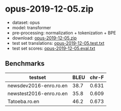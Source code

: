 # opus-2019-12-05.zip

* dataset: opus
* model: transformer
* pre-processing: normalization + tokenization + BPE
* download: [opus-2019-12-05.zip](https://object.pouta.csc.fi/OPUS-MT-models/ro-en/opus-2019-12-05.zip)
* test set translations: [opus-2019-12-05.test.txt](https://object.pouta.csc.fi/OPUS-MT-models/ro-en/opus-2019-12-05.test.txt)
* test set scores: [opus-2019-12-05.eval.txt](https://object.pouta.csc.fi/OPUS-MT-models/ro-en/opus-2019-12-05.eval.txt)

## Benchmarks

| testset               | BLEU  | chr-F |
|-----------------------|-------|-------|
| newsdev2016-enro.ro.en 	| 38.7 	| 0.631 |
| newstest2016-enro.ro.en 	| 35.8 	| 0.609 |
| Tatoeba.ro.en 	| 46.2 	| 0.673 |

